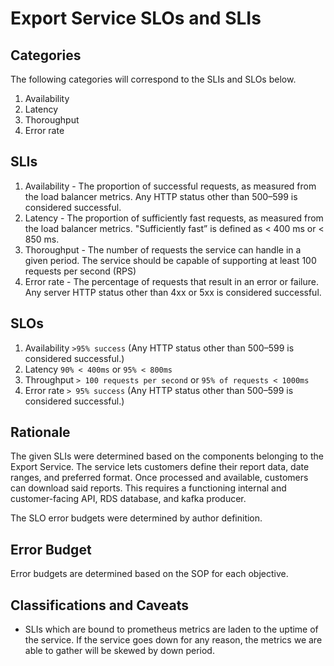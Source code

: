 # Export Service SLOs and SLIs

## Categories
The following categories will correspond to the SLIs and SLOs below.

1. Availability
2. Latency
3. Thoroughput
4. Error rate

## SLIs
1. Availability - The proportion of successful requests, as measured from the load balancer metrics. Any HTTP status other than 500–599 is considered successful.
2. Latency - The proportion of sufficiently fast requests, as measured from the load balancer metrics. "Sufficiently fast” is defined as < 400 ms or < 850 ms. 
3. Thoroughput - The number of requests the service can handle in a given period. The service should be capable of supporting at least 100 requests per second (RPS)
4. Error rate - The percentage of requests that result in an error or failure. Any server HTTP status other than 4xx or 5xx is considered successful.

## SLOs

1. Availability `>95% success` (Any HTTP status other than 500–599 is considered successful.)
2. Latency `90% < 400ms` or `95% < 800ms`
3. Throughput `> 100 requests per second` or `95% of requests < 1000ms`
4. Error rate `> 95% success` (Any HTTP status other than 500–599 is considered successful.)

## Rationale
The given SLIs were determined based on the components belonging to the Export Service. The service lets customers define their report data, date ranges, and preferred format. Once processed and available, customers can download said reports. This requires a functioning internal and customer-facing API, RDS database, and kafka producer.

The SLO error budgets were determined by author definition.

## Error Budget
Error budgets are determined based on the SOP for each objective.

## Classifications and Caveats
* SLIs which are bound to prometheus metrics are laden to the uptime of the service. If the service goes down for any reason, the metrics we are able to gather will be skewed by down period.
